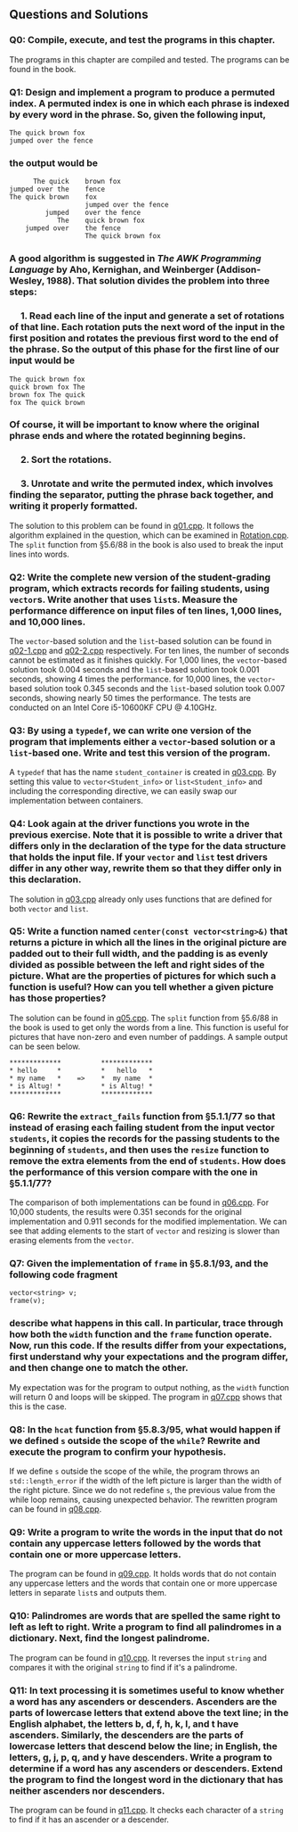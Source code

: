 ## Questions and Solutions

### Q0: Compile, execute, and test the programs in this chapter.
The programs in this chapter are compiled and tested. The programs can be found in the book.

### Q1: Design and implement a program to produce a permuted index. A permuted index is one in which each phrase is indexed by every word in the phrase. So, given the following input,
```
The quick brown fox
jumped over the fence
```
### the output would be
```
      The quick    brown fox
jumped over the    fence
The quick brown    fox
                   jumped over the fence
         jumped    over the fence
            The    quick brown fox
    jumped over    the fence
                   The quick brown fox
```
### A good algorithm is suggested in *The AWK Programming Language* by Aho, Kernighan, and Weinberger (Addison-Wesley, 1988). That solution divides the problem into three steps:

### &emsp; 1. Read each line of the input and generate a set of rotations of that line. Each rotation puts the next word of the input in the first position and rotates the previous first word to the end of the phrase. So the output of this phase for the first line of our input would be
```
The quick brown fox
quick brown fox The
brown fox The quick
fox The quick brown
```
### Of course, it will be important to know where the original phrase ends and where the rotated beginning begins.
### &emsp; 2. Sort the rotations.
### &emsp; 3. Unrotate and write the permuted index, which involves finding the separator, putting the phrase back together, and writing it properly formatted.
The solution to this problem can be found in [q01.cpp](./q01.cpp). It follows the algorithm explained in the question, which can be examined in [Rotation.cpp](./Rotation.cpp). The `split` function from §5.6/88 in the book is also used to break the input lines into words.

### Q2: Write the complete new version of the student-grading program, which extracts records for failing students, using `vector`s. Write another that uses `list`s. Measure the performance difference on input files of ten lines, 1,000 lines, and 10,000 lines.
The `vector`-based solution and the `list`-based solution can be found in [q02-1.cpp](./q02-1.cpp) and [q02-2.cpp](./q02-2.cpp) respectively. For ten lines, the number of seconds cannot be estimated as it finishes quickly. For 1,000 lines, the `vector`-based solution took 0.004 seconds and the `list`-based solution took 0.001 seconds, showing 4 times the performance. for 10,000 lines, the `vector`-based solution took 0.345 seconds and the `list`-based solution took 0.007 seconds, showing nearly 50 times the performance. The tests are conducted on an Intel Core i5-10600KF CPU @ 4.10GHz.

### Q3: By using a `typedef`, we can write one version of the program that implements either a `vector`-based solution or a `list`-based one. Write and test this version of the program.
A `typedef` that has the name `student_container` is created in [q03.cpp](./q03.cpp). By setting this value to `vector<Student_info>` or `list<Student_info>` and including the corresponding directive, we can easily swap our implementation between containers.

### Q4: Look again at the driver functions you wrote in the previous exercise. Note that it is possible to write a driver that differs only in the declaration of the type for the data structure that holds the input file. If your `vector` and `list` test drivers differ in any other way, rewrite them so that they differ only in this declaration.
The solution in [q03.cpp](./q03.cpp) already only uses functions that are defined for both `vector` and `list`.

### Q5: Write a function named `center(const vector<string>&)` that returns a picture in which all the lines in the original picture are padded out to their full width, and the padding is as evenly divided as possible between the left and right sides of the picture. What are the properties of pictures for which such a function is useful? How can you tell whether a given picture has those properties?
The solution can be found in [q05.cpp](./q05.cpp). The `split` function from §5.6/88 in the book is used to get only the words from a line. This function is useful for pictures that have non-zero and even number of paddings. A sample output can be seen below.
```
*************          *************
* hello     *          *   hello   *
* my name   *    =>    *  my name  *
* is Altug! *          * is Altug! *
*************          *************
```

### Q6: Rewrite the `extract_fails` function from §5.1.1/77 so that instead of erasing each failing student from the input vector `students`, it copies the records for the passing students to the beginning of `students`, and then uses the `resize` function to remove the extra elements from the end of `students`. How does the performance of this version compare with the one in §5.1.1/77?
The comparison of both implementations can be found in [q06.cpp](./q06.cpp). For 10,000 students, the results were 0.351 seconds for the original implementation and 0.911 seconds for the modified implementation. We can see that adding elements to the start of `vector` and resizing is slower than erasing elements from the `vector`.

### Q7: Given the implementation of `frame` in §5.8.1/93, and the following code fragment
```
vector<string> v;
frame(v);
```
### describe what happens in this call. In particular, trace through how both the `width` function and the `frame` function operate. Now, run this code. If the results differ from your expectations, first understand why your expectations and the program differ, and then change one to match the other.
My expectation was for the program to output nothing, as the `width` function will return 0 and loops will be skipped. The program in [q07.cpp](./q07.cpp) shows that this is the case.

### Q8: In the `hcat` function from §5.8.3/95, what would happen if we defined `s` outside the scope of the `while`? Rewrite and execute the program to confirm your hypothesis.
If we define `s` outside the scope of the while, the program throws an `std::length_error` if the width of the left picture is larger than the width of the right picture. Since we do not redefine `s`, the previous value from the while loop remains, causing unexpected behavior. The rewritten program can be found in [q08.cpp](./q08.cpp).

### Q9: Write a program to write the words in the input that do not contain any uppercase letters followed by the words that contain one or more uppercase letters.
The program can be found in [q09.cpp](./q09.cpp). It holds words that do not contain any uppercase letters and the words that contain one or more uppercase letters in separate `list`s and outputs them.

### Q10: Palindromes are words that are spelled the same right to left as left to right. Write a program to find all palindromes in a dictionary. Next, find the longest palindrome.
The program can be found in [q10.cpp](./q10.cpp). It reverses the input `string` and compares it with the original `string` to find if it's a palindrome.

### Q11: In text processing it is sometimes useful to know whether a word has any ascenders or descenders. Ascenders are the parts of lowercase letters that extend above the text line; in the English alphabet, the letters b, d, f, h, k, l, and t have ascenders. Similarly, the descenders are the parts of lowercase letters that descend below the line; in English, the letters, g, j, p, q, and y have descenders. Write a program to determine if a word has any ascenders or descenders. Extend the program to find the longest word in the dictionary that has neither ascenders nor descenders.
The program can be found in [q11.cpp](./q11.cpp). It checks each character of a `string` to find if it has an ascender or a descender.